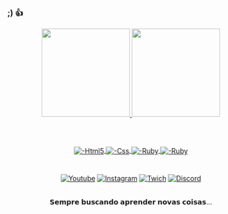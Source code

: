 ### ;) 👍

<div align="center">
  <a href="https://github.com/nhzin404">
  <img height="180em" src="https://github-readme-stats.vercel.app/api?username=nhzin404&show_icons=true&theme=tokyonight&include_all_commits=true&count_private=true"/>
  <img height="180em" src="https://github-readme-stats.vercel.app/api/top-langs/?username=nhzin404&layout=compact&langs_count=7&theme=tokyonight"/>

#
<div style="display: inline_block"><br>
  <img align="center" alt="-Html5"src="https://img.shields.io/badge/HTML-239120?style=for-the-badge&logo=html5&logoColor=white"> 
  <img align="center" alt="-Css"src="https://img.shields.io/badge/CSS-239120?&style=for-the-badge&logo=css3&logoColor=white"> 
  <img align="center" alt="-Ruby"src="https://img.shields.io/badge/Ruby-CC342D?style=for-the-badge&logo=ruby&logoColor=white">
   <img align="center" alt="-Ruby"src="https://img.shields.io/badge/Shell_Script-121011?style=for-the-badge&logo=gnu-bash&logoColor=white">
</div>

#
[![Youtube](https://img.shields.io/badge/YouTube-FF0000?style=for-the-badge&logo=youtube&logoColor=white)](https://www.youtube.com/channel/UCam-C_J7V2E80bQub3EO2qw)
[![Instagram](https://img.shields.io/badge/Instagram-E4405F?style=for-the-badge&logo=instagram&logoColor=white)](https://instagram.com/nh1x__?igshid=YmMyMTA2M2Y=)
[![Twich](https://img.shields.io/badge/Twitch-9146FF?style=for-the-badge&logo=twitch&logoColor=white)](https://www.twitch.tv/nhzin085)
[![Discord](https://img.shields.io/badge/Discord-7289DA?style=for-the-badge&logo=discord&logoColor=white)](discordapp.com/users/367633466382352384)

<div><br/>
𝗦𝗲𝗺𝗽𝗿𝗲 𝗯𝘂𝘀𝗰𝗮𝗻𝗱𝗼 𝗮𝗽𝗿𝗲𝗻𝗱𝗲𝗿 𝗻𝗼𝘃𝗮𝘀 𝗰𝗼𝗶𝘀𝗮𝘀...

